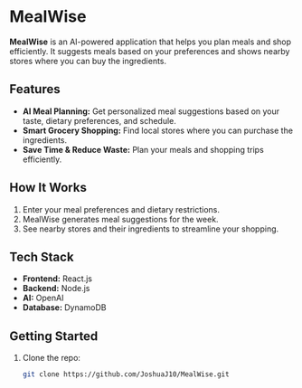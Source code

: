 # MealWise

**MealWise** is an AI-powered application that helps you plan meals and shop efficiently. It suggests meals based on your preferences and shows nearby stores where you can buy the ingredients.

## Features

- **AI Meal Planning:** Get personalized meal suggestions based on your taste, dietary preferences, and schedule.
- **Smart Grocery Shopping:** Find local stores where you can purchase the ingredients.
- **Save Time & Reduce Waste:** Plan your meals and shopping trips efficiently.

## How It Works

1. Enter your meal preferences and dietary restrictions.
2. MealWise generates meal suggestions for the week.
3. See nearby stores and their ingredients to streamline your shopping.

## Tech Stack

- **Frontend:** React.js  
- **Backend:** Node.js
- **AI:** OpenAI  
- **Database:** DynamoDB

## Getting Started

1. Clone the repo:
   ```bash
   git clone https://github.com/JoshuaJ10/MealWise.git
